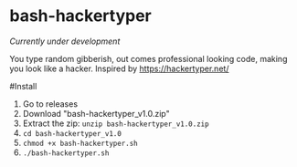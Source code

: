 # bash-hackertyper
*Currently under development*

You type random gibberish, out comes professional looking code, making you look like a hacker. Inspired by https://hackertyper.net/ 

#Install

1. Go to releases
2. Download "bash-hackertyper_v1.0.zip"
3. Extract the zip: ```unzip bash-hackertyper_v1.0.zip```
5. ```cd bash-hackertyper_v1.0 ```
6. ```chmod +x bash-hackertyper.sh```
7. ```./bash-hackertyper.sh ```
